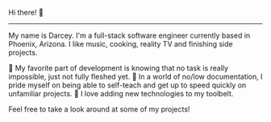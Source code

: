 Hi there! :wave:<hr />

My name is Darcey. I'm a full-stack software engineer currently based in Phoenix, Arizona. I like music, cooking, reality TV and finishing side projects.


:star2: My favorite part of development is knowing that no task is really impossible, just not fully fleshed yet.
:star2: In a world of no/low documentation, I pride myself on being able to self-teach and get up to speed quickly on unfamiliar projects.
:star2: I love adding new technologies to my toolbelt.


Feel free to take a look around at some of my projects!</a>
